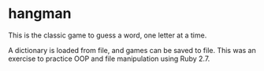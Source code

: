 # hangman
This is the classic game to guess a word, one letter at a time.

A dictionary is loaded from file, and games can be saved to file.
This was an exercise to practice OOP and file manipulation using Ruby 2.7.
